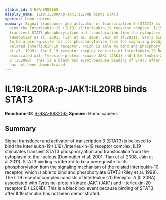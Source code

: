 ```yaml
---
stable_id: R-HSA-8982165
display_name: IL19:IL20RA:p‑JAK1:IL20RB binds STAT3
species: Homo sapiens
summary: Signal transducer and activator of transcription 3 (STAT3) is believed to
  bind the Interleukin-19 (IL19) /Interleukin-19 receptor complex. IL19 stimulates
  transient STAT3 phosphorylation and translocation from the cytoplasm to the nucleus
  (Dumoutier et al. 2001, Tian et al. 2008, Jain et al.2011). STAT3 binding is inferred
  to be a prerequisite for its phosphorylation from the signaling mechanism of the
  related interleukin-10 receptor, which is able to bind and phosphorylate STAT3 (Riley
  et al. 1999). The IL19 receptor complex consists of Interleukin-20 Receptor A (IL20RA)
  associated with Tyrosine-protein kinase JAK1 (JAK1) and Interleukin-20 receptor
  B (IL20RB). This is a black box event because binding of STAT3 after IL19 stimulus
  has not been demonstrated.
---
```


# IL19:IL20RA:p‑JAK1:IL20RB binds STAT3
**Reactome ID:** [R-HSA-8982165](https://reactome.org/content/detail/R-HSA-8982165)
**Species:** Homo sapiens

## Summary

Signal transducer and activator of transcription 3 (STAT3) is believed to bind the Interleukin-19 (IL19) /Interleukin-19 receptor complex. IL19 stimulates transient STAT3 phosphorylation and translocation from the cytoplasm to the nucleus (Dumoutier et al. 2001, Tian et al. 2008, Jain et al.2011). STAT3 binding is inferred to be a prerequisite for its phosphorylation from the signaling mechanism of the related interleukin-10 receptor, which is able to bind and phosphorylate STAT3 (Riley et al. 1999). The IL19 receptor complex consists of Interleukin-20 Receptor A (IL20RA) associated with Tyrosine-protein kinase JAK1 (JAK1) and Interleukin-20 receptor B (IL20RB). This is a black box event because binding of STAT3 after IL19 stimulus has not been demonstrated.
